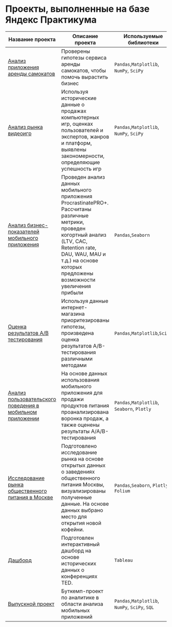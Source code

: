 # Проекты, выполненные на базе Яндекс Практикума
| Название проекта | Описание проекта | Используемые библиотеки |
| ---------------- | ---------------- | ----------------------------- |
| [Анализ приложения аренды самокатов](https://github.com/kolychykot/Portfolio/tree/main/YPracticum_projects/Scooter_rental) | Проверены гипотезы сервиса аренды самокатов, чтобы помочь вырастить бизнес |`Pandas`,`Matplotlib`, `NumPy`, `SciPy`|
| [Анализ рынка видеоигр](https://github.com/kolychykot/Portfolio/tree/main/YPracticum_projects/Video_games_analysis) | Используя исторические данные о продажах компьютерных игр, оценках пользователей и экспертов, жанров и платформ, выявлены закономерности, определяющие успешность игр | `Pandas`,`Matplotlib`, `NumPy`, `SciPy`|
| [Анализ бизнес-показателей мобильного приложения](https://github.com/kolychykot/Portfolio/tree/main/YPracticum_projects/BI_analysis) | Проведен анализ данных мобильного приложения ProcrastinatePRO+. Рассчитаны различные метрики, проведен когортный анализ (LTV, CAC, Retention rate, DAU, WAU, MAU и т.д.) на основе которых предложены возможности увеличения прибыли | `Pandas`,`Seaborn`|
| [Оценка результатов А/В тестирования](https://github.com/kolychykot/Portfolio/tree/main/YPracticum_projects/AB_testing) | Используя данные интернет-магазина приоритезированы гипотезы, произведена оценка результатов A/B-тестирования различными методами | `Pandas`,`Matplotlib`,`SciPy`|
| [Анализ пользовательского поведения в мобильном приложении](https://github.com/kolychykot/Portfolio/tree/main/YPracticum_projects/Mobile_app_analysis) | На основе данных использования мобильного приложения для продажи продуктов питания проанализирована воронка продаж, а также оценены результаты A/A/B-тестирования | `Pandas`,`Matplotlib`, `Seaborn`, `Plotly`|
| [Исследование рынка общественного питания в Москве](https://github.com/kolychykot/Portfolio/tree/main/YPracticum_projects/Moscow_catering)| Подготовлено исследование рынка на основе открытых данных о заведениях общественного питания Москвы, визуализированы полученные данные. На основе данных выбрано место для открытия новой кофейни. | `Pandas`,`Seaborn`, `Plotly`, `Folium`|
| [Дашборд](https://public.tableau.com/views/TED_talks_YP_project/TED?:language=en-US&:display_count=n&:origin=viz_share_link) | Подготовлен интерактивный дашборд на основе исторических данных о конференциях TED.  | `Tableau`|
| [Выпускной проект](https://github.com/kolychykot/Portfolio/tree/main/YPracticum_projects/Final_project) | Буткемп-проект по аналитике в области анализа мобильных приложений | `Pandas`,`Matplotlib`, `NumPy`, `SciPy`, `SQL`|
